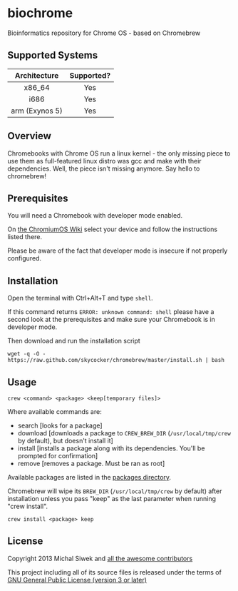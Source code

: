 biochrome
==========

Bioinformatics repository for Chrome OS - based on Chromebrew

Supported Systems
-----------------

|  Architecture  | Supported? |
|:--------------:|:----------:|
|     x86_64     |     Yes    |
|      i686      |     Yes    |
| arm (Exynos 5) |     Yes    |

Overview
--------

Chromebooks with Chrome OS run a linux kernel - the only missing piece to use them as full-featured linux distro was gcc and make with their dependencies. Well, the piece isn't missing anymore. Say hello to chromebrew!

Prerequisites
-------------

You will need a Chromebook with developer mode enabled.

On [the ChromiumOS Wiki](https://www.chromium.org/chromium-os/developer-information-for-chrome-os-devices) select your device and follow the instructions listed there.

Please be aware of the fact that developer mode is insecure if not properly configured.

Installation
------------
Open the terminal with Ctrl+Alt+T and type `shell`.

If this command returns `ERROR: unknown command: shell` please have a second look at the prerequisites and make sure your Chromebook is in developer mode.

Then download and run the installation script

    wget -q -O - https://raw.github.com/skycocker/chromebrew/master/install.sh | bash

Usage
-----

    crew <command> <package> <keep[temporary files]>

Where available commands are:
  
  * search [looks for a package]
  * download [downloads a package to `CREW_BREW_DIR` (`/usr/local/tmp/crew` by default), but doesn't install it]
  * install [installs a package along with its dependencies. You'll be prompted for confirmation]
  * remove [removes a package. Must be ran as root]
  
Available packages are listed in the [packages directory](https://github.com/skycocker/chromebrew/tree/master/packages).

Chromebrew will wipe its `BREW_DIR` (`/usr/local/tmp/crew` by default) after installation unless you pass "keep" as the last parameter when running "crew install".

    crew install <package> keep

License
-------

Copyright 2013 Michal Siwek and [all the awesome contributors](https://github.com/skycocker/chromebrew/graphs/contributors)

This project including all of its source files is released under the terms of [GNU General Public License (version 3 or later)](http://www.gnu.org/licenses/gpl.txt)
